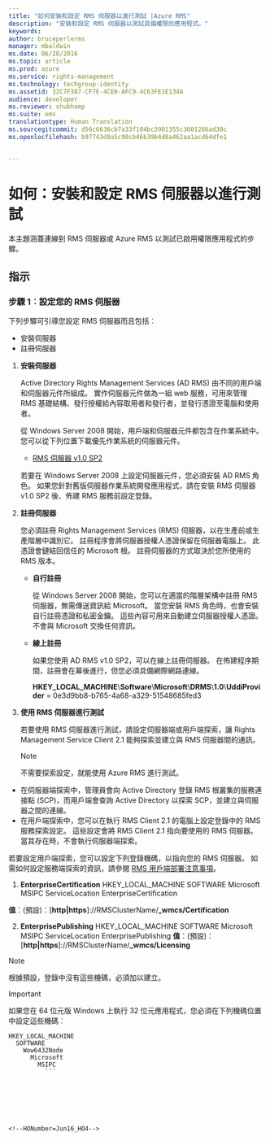 ```yaml
---
title: "如何安裝和設定 RMS 伺服器以進行測試 |Azure RMS"
description: "安裝和設定 RMS 伺服器以測試具備權限的應用程式。"
keywords: 
author: bruceperlerms
manager: mbaldwin
ms.date: 06/28/2016
ms.topic: article
ms.prod: azure
ms.service: rights-management
ms.technology: techgroup-identity
ms.assetid: 32C7F387-CF7E-4CE0-AFC9-4C63FE1E134A
audience: developer
ms.reviewer: shubhamp
ms.suite: ems
translationtype: Human Translation
ms.sourcegitcommit: d56c6636cb7a33f104bc3901355c3601266ad30c
ms.openlocfilehash: b97743d9a5c90cb46b39b4d8a462aa1acd64dfe1


---
```


# 如何：安裝和設定 RMS 伺服器以進行測試

本主題涵蓋連線到 RMS 伺服器或 Azure RMS 以測試已啟用權限應用程式的步驟。
 
## 指示

### 步驟 1︰設定您的 RMS 伺服器

下列步驟可引導您設定 RMS 伺服器而且包括︰

-   安裝伺服器
-   註冊伺服器

1.  **安裝伺服器**

    Active Directory Rights Management Services (AD RMS) 由不同的用戶端和伺服器元件所組成。 實作伺服器元件做為一組 web 服務，可用來管理 RMS 基礎結構、發行授權給內容取用者和發行者，並發行憑證至電腦和使用者。

    從 Windows Server 2008 開始，用戶端和伺服器元件都包含在作業系統中。 您可以從下列位置下載優先作業系統的伺服器元件。

    -   [RMS 伺服器 v1.0 SP2](http://go.microsoft.com/fwlink/p/?linkid=73722)

    若要在 Windows Server 2008 上設定伺服器元件，您必須安裝 AD RMS 角色。 如果您針對舊版伺服器作業系統開發應用程式，請在安裝 RMS 伺服器 v1.0 SP2 後、佈建 RMS 服務前設定登錄。

2.  **註冊伺服器**

    您必須註冊 Rights Management Services (RMS) 伺服器，以在生產前或生產階層中識別它。 註冊程序會將伺服器授權人憑證保留在伺服器電腦上。 此憑證會鏈結回信任的 Microsoft 根。 註冊伺服器的方式取決於您所使用的 RMS 版本。

    -   **自行註冊**

        從 Windows Server 2008 開始，您可以在適當的階層架構中註冊 RMS 伺服器，無需傳送資訊給 Microsoft。 當您安裝 RMS 角色時，也會安裝自行註冊憑證和私密金鑰。 這些內容可用來自動建立伺服器授權人憑證。 不會與 Microsoft 交換任何資訊。

    -   **線上註冊**

        如果您使用 AD RMS v1.0 SP2，可以在線上註冊伺服器。 在佈建程序期間，註冊會在幕後進行，但您必須具備網際網路連線。

        **HKEY\_LOCAL\_MACHINE**\\**Software**\\**Microsoft**\\**DRMS**\\**1.0**\\**UddiProvider** = 0e3d9bb8-b765-4a68-a329-51548685fed3

3. **使用 RMS 伺服器進行測試**

    若要使用 RMS 伺服器進行測試，請設定伺服器端或用戶端探索，讓 Rights Management Service Client 2.1 能夠探索並建立與 RMS 伺服器間的通訊。

    > [!Note]
    > 不需要探索設定，就能使用 Azure RMS 進行測試。

  - 在伺服器端探索中，管理員會向 Active Directory 登錄 RMS 根叢集的服務連接點 (SCP)，而用戶端會查詢 Active Directory 以探索 SCP，並建立與伺服器之間的連線。
  - 在用戶端探索中，您可以在執行 RMS Client 2.1 的電腦上設定登錄中的 RMS 服務探索設定。 這些設定會將 RMS Client 2.1 指向要使用的 RMS 伺服器。 當其存在時，不會執行伺服器端探索。

  若要設定用戶端探索，您可以設定下列登錄機碼，以指向您的 RMS 伺服器。 如需如何設定服務端探索的資訊，請參閱 [RMS 用戶端部署注意事項](https://technet.microsoft.com/library/jj159267(WS.10).aspx)。

1. **EnterpriseCertification**
        HKEY_LOCAL_MACHINE        SOFTWARE          Microsoft            MSIPC              ServiceLocation                EnterpriseCertification

  **值**：(預設)：[**http|https**]://RMSClusterName/**_wmcs/Certification**

2. **EnterprisePublishing**
        HKEY_LOCAL_MACHINE        SOFTWARE          Microsoft            MSIPC              ServiceLocation                EnterprisePublishing **值**：(預設)：[**http|https**]://RMSClusterName/**_wmcs/Licensing**

>[!NOTE] 
> 根據預設，登錄中沒有這些機碼，必須加以建立。

>[!IMPORTANT] 
> 如果您在 64 位元版 Windows 上執行 32 位元應用程式，您必須在下列機碼位置中設定這些機碼︰<p>
  ```    
  HKEY_LOCAL_MACHINE
    SOFTWARE
      Wow6432Node
        Microsoft
          MSIPC
            ```

 

 



<!--HONumber=Jun16_HO4-->


